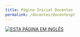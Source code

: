 ```yaml
---
title: Página Inicial Docentes
permalink: /docentes/docentespt
---
```


[![ESTA PÁGINA EM INGLÊS](https://img.shields.io/static/v1?label=&message=ESTA+P%C3%81GINA+EM+INGL%C3%8AS&color=%23009BD5&style=for-the-badge)](https://si-unifeb.github.io/docentes/docentesen)